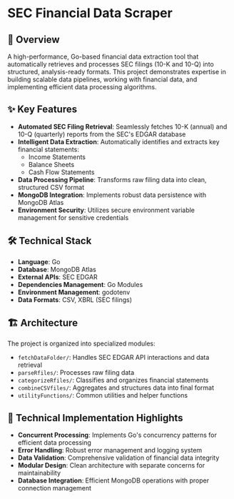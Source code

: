 # SEC Financial Data Scraper

## 🚀 Overview
A high-performance, Go-based financial data extraction tool that automatically retrieves and processes SEC filings (10-K and 10-Q) into structured, analysis-ready formats. This project demonstrates expertise in building scalable data pipelines, working with financial data, and implementing efficient data processing algorithms.

## ✨ Key Features
- **Automated SEC Filing Retrieval**: Seamlessly fetches 10-K (annual) and 10-Q (quarterly) reports from the SEC's EDGAR database
- **Intelligent Data Extraction**: Automatically identifies and extracts key financial statements:
  - Income Statements
  - Balance Sheets
  - Cash Flow Statements
- **Data Processing Pipeline**: Transforms raw filing data into clean, structured CSV format
- **MongoDB Integration**: Implements robust data persistence with MongoDB Atlas
- **Environment Security**: Utilizes secure environment variable management for sensitive credentials

## 🛠️ Technical Stack
- **Language**: Go
- **Database**: MongoDB Atlas
- **External APIs**: SEC EDGAR
- **Dependencies Management**: Go Modules
- **Environment Management**: godotenv
- **Data Formats**: CSV, XBRL (SEC filings)

## 🏗️ Architecture
The project is organized into specialized modules:
- `fetchDataFolder/`: Handles SEC EDGAR API interactions and data retrieval
- `parseRfiles/`: Processes raw filing data
- `categorizeRfiles/`: Classifies and organizes financial statements
- `combineCSVfiles/`: Aggregates and structures data into final format
- `utilityFunctions/`: Common utilities and helper functions


## 🔧 Technical Implementation Highlights
- **Concurrent Processing**: Implements Go's concurrency patterns for efficient data processing
- **Error Handling**: Robust error management and logging system
- **Data Validation**: Comprehensive validation of financial data integrity
- **Modular Design**: Clean architecture with separate concerns for maintainability
- **Database Integration**: Efficient MongoDB operations with proper connection management

